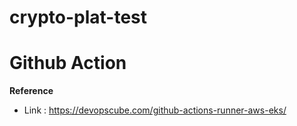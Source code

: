 # crypto-plat-test
# Github Action

**Reference**

- Link : https://devopscube.com/github-actions-runner-aws-eks/
